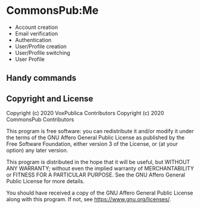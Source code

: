 # CommonsPub:Me

- Account creation
- Email verification
- Authentication
- User/Profile creation
- User/Profile switching
- User Profile

## Handy commands

## Copyright and License

Copyright (c) 2020 VoxPublica Contributors
Copyright (c) 2020 CommonsPub Contributors

This program is free software: you can redistribute it and/or modify
it under the terms of the GNU Affero General Public License as
published by the Free Software Foundation, either version 3 of the
License, or (at your option) any later version.

This program is distributed in the hope that it will be useful, but
WITHOUT ANY WARRANTY; without even the implied warranty of
MERCHANTABILITY or FITNESS FOR A PARTICULAR PURPOSE.  See the GNU
Affero General Public License for more details.

You should have received a copy of the GNU Affero General Public
License along with this program.  If not, see <https://www.gnu.org/licenses/>.

